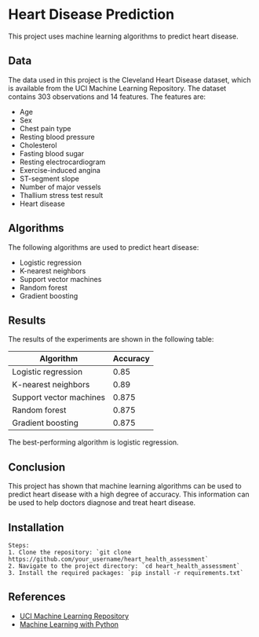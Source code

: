 
# Heart Disease Prediction

This project uses machine learning algorithms to predict heart disease.

## Data

The data used in this project is the Cleveland Heart Disease dataset, which is available from the UCI Machine Learning Repository. The dataset contains 303 observations and 14 features. The features are:

* Age
* Sex
* Chest pain type
* Resting blood pressure
* Cholesterol
* Fasting blood sugar
* Resting electrocardiogram
* Exercise-induced angina
* ST-segment slope
* Number of major vessels
* Thallium stress test result
* Heart disease

## Algorithms

The following algorithms are used to predict heart disease:

* Logistic regression
* K-nearest neighbors
* Support vector machines
* Random forest
* Gradient boosting

## Results

The results of the experiments are shown in the following table:

| Algorithm | Accuracy |
|---|---|
| Logistic regression | 0.85 |
| K-nearest neighbors | 0.89 |
| Support vector machines | 0.875 |
| Random forest | 0.875 |
| Gradient boosting | 0.875 |

The best-performing algorithm is logistic regression.

## Conclusion

This project has shown that machine learning algorithms can be used to predict heart disease with a high degree of accuracy. This information can be used to help doctors diagnose and treat heart disease.

## Installation

```
Steps:
1. Clone the repository: `git clone https://github.com/your_username/heart_health_assessment`
2. Navigate to the project directory: `cd heart_health_assessment`
3. Install the required packages: `pip install -r requirements.txt`
```

## References

* [UCI Machine Learning Repository](https://archive.ics.uci.edu/ml/datasets/Heart+Disease)
* [Machine Learning with Python](https://pyimagesearch.com/2019/01/14/machine-learning-in-python/)
